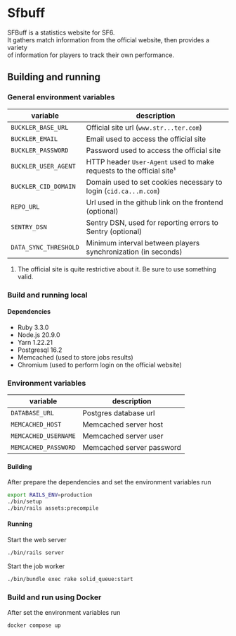 # Sfbuff

SFBuff is a statistics website for SF6.  
It gathers match information from the official website, then provides a variety  
of information for players to track their own performance.

## Building and running

### General environment variables

| variable              | description                                                          |
| --------------------  | -------------------------------------------------------------------- |
| `BUCKLER_BASE_URL`    | Official site url (`www.str...ter.com`)                              |
| `BUCKLER_EMAIL`       | Email used to access the official site                               |
| `BUCKLER_PASSWORD`    | Password used to access the official site                            |
| `BUCKLER_USER_AGENT`  | HTTP header `User-Agent` used to make requests to the official site¹ |
| `BUCKLER_CID_DOMAIN`  | Domain used to set cookies necessary to login (`cid.ca...m.com`)     |
| `REPO_URL`            | Url used in the github link on the frontend (optional)               |
| `SENTRY_DSN`          | Sentry DSN, used for reporting errors to Sentry (optional)           |
| `DATA_SYNC_THRESHOLD` | Minimum interval between players synchronization (in seconds)        |

1. The official site is quite restrictive about it. Be sure to use something valid.

### Build and running local

#### Dependencies

- Ruby 3.3.0
- Node.js 20.9.0
- Yarn 1.22.21
- Postgresql 16.2
- Memcached (used to store jobs results)
- Chromium (used to perform login on the official website)

### Environment variables

| variable             | description                                                          |
| -------------------- | -------------------------------------------------------------------- |
| `DATABASE_URL`       | Postgres database url                                                |
| `MEMCACHED_HOST`     | Memcached server host                                                |
| `MEMCACHED_USERNAME` | Memcached server user                                                |
| `MEMCACHED_PASSWORD` | Memcached server password                                            |

#### Building

After prepare the dependencies and set the environment variables run

```bash
export RAILS_ENV=production
./bin/setup
./bin/rails assets:precompile
```

#### Running

Start the web server
```bash
./bin/rails server
```

Start the job worker
```bash
./bin/bundle exec rake solid_queue:start
```

### Build and run using Docker

After set the environment variables run

```bash
docker compose up
```
